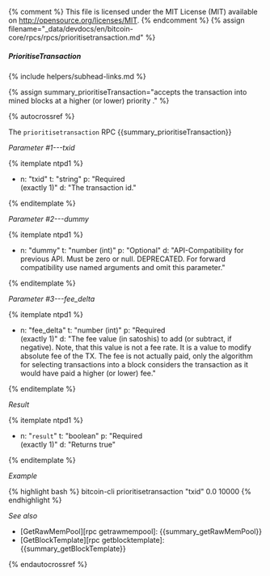{% comment %}
This file is licensed under the MIT License (MIT) available on
http://opensource.org/licenses/MIT.
{% endcomment %}
{% assign filename="_data/devdocs/en/bitcoin-core/rpcs/rpcs/prioritisetransaction.md" %}

##### PrioritiseTransaction
{% include helpers/subhead-links.md %}

{% assign summary_prioritiseTransaction="accepts the transaction into mined blocks at a higher (or lower) priority
." %}

{% autocrossref %}

The `prioritisetransaction` RPC {{summary_prioritiseTransaction}}

*Parameter #1---txid*

{% itemplate ntpd1 %}
- n: "txid"
  t: "string"
  p: "Required<br>(exactly 1)"
  d: "The transaction id."

{% enditemplate %}

*Parameter #2---dummy*

{% itemplate ntpd1 %}
- n: "dummy"
  t: "number (int)"
  p: "Optional"
  d: "API-Compatibility for previous API. Must be zero or null.
       DEPRECATED. For forward compatibility use named arguments and omit this parameter."

{% enditemplate %}

*Parameter #3---fee_delta*

{% itemplate ntpd1 %}
- n: "fee_delta"
  t: "number (int)"
  p: "Required<br>(exactly 1)"
  d: "The fee value (in satoshis) to add (or subtract, if negative).
       Note, that this value is not a fee rate. It is a value to modify absolute fee of the TX.
       The fee is not actually paid, only the algorithm for selecting transactions into a block
       considers the transaction as it would have paid a higher (or lower) fee."

{% enditemplate %}

*Result*

{% itemplate ntpd1 %}
- n: "`result`"
  t: "boolean"
  p: "Required<br>(exactly 1)"
  d: "Returns true"

{% enditemplate %}

*Example*

{% highlight bash %}
bitcoin-cli prioritisetransaction "txid" 0.0 10000
{% endhighlight %}

*See also*

* [GetRawMemPool][rpc getrawmempool]: {{summary_getRawMemPool}}
* [GetBlockTemplate][rpc getblocktemplate]: {{summary_getBlockTemplate}}

{% endautocrossref %}
